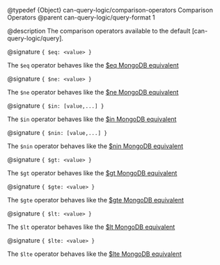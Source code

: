 @typedef {Object} can-query-logic/comparison-operators Comparison Operators
@parent can-query-logic/query-format 1

@description The comparison operators available to the default [can-query-logic/query].

@signature `{ $eq: <value> }`

The `$eq` operator behaves like the [$eq MongoDB equivalent](https://docs.mongodb.com/manual/reference/operator/query/eq/)

@signature `{ $ne: <value> }`

The `$ne` operator behaves like the [$ne MongoDB equivalent](https://docs.mongodb.com/manual/reference/operator/query/ne/)

@signature `{ $in: [value,...] }`

The `$in` operator behaves like the [$in MongoDB equivalent](https://docs.mongodb.com/manual/reference/operator/query/in/)

@signature `{ $nin: [value,...] }`

The `$nin` operator behaves like the [$nin MongoDB equivalent](https://docs.mongodb.com/manual/reference/operator/query/nin/)

@signature `{ $gt: <value> }`

The `$gt` operator behaves like the [$gt MongoDB equivalent](https://docs.mongodb.com/manual/reference/operator/query/gt/)

@signature `{ $gte: <value> }`

The `$gte` operator behaves like the [$gte MongoDB equivalent](https://docs.mongodb.com/manual/reference/operator/query/gte/)

@signature `{ $lt: <value> }`

The `$lt` operator behaves like the [$lt MongoDB equivalent](https://docs.mongodb.com/manual/reference/operator/query/lt/)

@signature `{ $lte: <value> }`

The `$lte` operator behaves like the [$lte MongoDB equivalent](https://docs.mongodb.com/manual/reference/operator/query/lte/)
